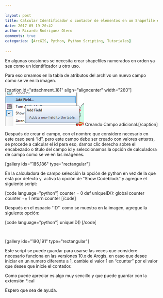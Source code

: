 ```yaml
---

layout: post
title: Calcular Identificador o contador de elementos en un Shapefile en ArcGIS
date: 2017-05-19 20:42
author: Ricardo Rodriguez Otero
comments: true
categories: [ArcGIS, Python, Python Scripting, Tutoriales]

---
```


En algunas ocasiones se necesita crear shapefiles numerados en orden ya sea como un identificador u otro uso.

Para eso creamos en la tabla de atributos del archivo un nuevo campo como se ve en la imagen.

[caption id="attachment_181" align="aligncenter" width="260"]<img class=" size-full wp-image-181 aligncenter" src="/images/WP_media/2017/05/post.png" alt="post" width="260" height="110" /> Creando Campo adicional.[/caption]

Después de crear el campo, con el nombre que considere necesario en este caso será “id”, pero este campo debe ser creado con valores enteros,  se procede a calcular el id para eso, damos clic derecho sobre el encabezado o título del campo id y seleccionamos la opción de calculadora de campo como se ve en las imágenes.

[gallery ids="185,186" type="rectangular"]

En la calculadora de campo selección la opción de python en vez de la que está por defecto y  activa la opción de “Show Codeblock” y agregue el siguiente script:

[code language="python"]
counter = 0
def uniqueID():
 global counter
 counter += 1
return counter
[/code]

Después en el espacio “ID”  como se muestra en la imagen, agregue la siguiente opción:

[code language="python"]
uniqueID()
[/code]

&nbsp;

[gallery ids="190,191" type="rectangular"]

Este script se puede guardar para usarse las veces que considere necesario funciona en las versiones 10.x de Arcgis, en caso que desee iniciar en un numero diferente a 1, cambie el valor 1 en “counter” por el valor que desee que inicie el contador.

Como puede apreciar es algo muy sencillo y que puede guardar con la extensión *.cal

Espero que sea de ayuda.
